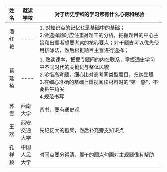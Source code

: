 | 姓名   |就读学校|  对于历史学科的学习您有什么心得和经验                         |
| :------: | ---- |  ------------------------------------------------------------ |
| 潘红艳   | ---- |  1. 对知识点的记忆也是基础中的基础；<br>2.做选择题时应注重对题干的分析，把握题目的中心主旨和出题者想要考察的核心要点；对于题支可以优先使用排除法，然后根据题目主旨进行选择；|                       |
| 葛延楠   | ---- |  1. 熟读课本，把握专题间的内在联系，掌握通史学习中不同时代的关键词与整体风貌<br>2.珍惜高考题，细心比对高考同类型题目，归纳整理<br>3.在细心准确的基础上重视阅读材料时的“第一感”，不要钻牛角尖<br>4.规范书写                        |
| 苏雪   | 西南大学 | 背书，要有通史观                    |
| 王欢    | 西安交通大学 | 先记忆大的框架，然后补充旁支知识点                     |
| 孔祥颖    | 中国人民大学 | 时间点要分得清，题干的圈点勾画对主观题很有帮助                    |
